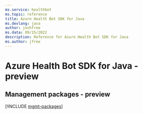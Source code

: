 ```yaml
---
ms.service: healthbot
ms.topic: reference
title: Azure Health Bot SDK for Java
ms.devlang: java
author: joshfree
ms.data: 09/15/2022
description: Reference for Azure Health Bot SDK for Java
ms.author: jfree
---
```

# Azure Health Bot SDK for Java - preview

## Management packages - preview
[!INCLUDE [mgmt-packages](health-bot-mgmt-index.md)]